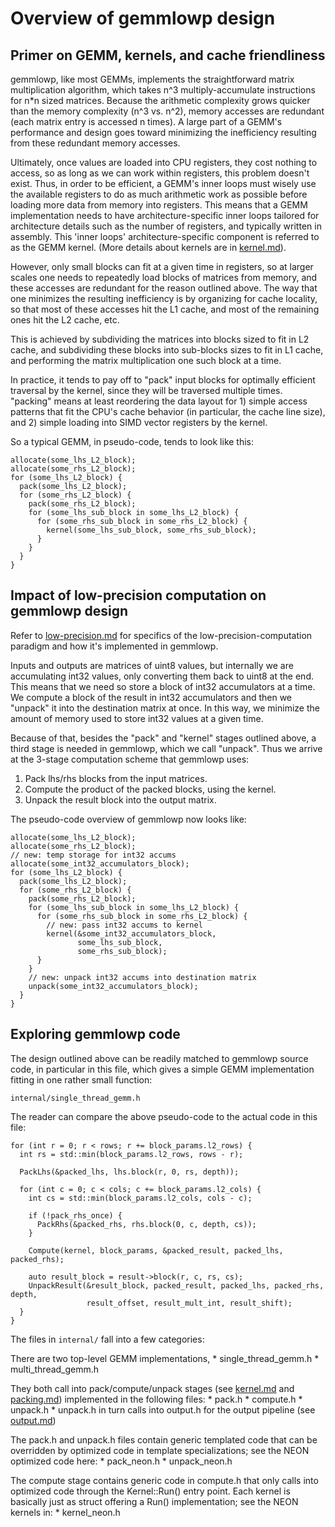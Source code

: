 # Overview of gemmlowp design

## Primer on GEMM, kernels, and cache friendliness

gemmlowp, like most GEMMs, implements the straightforward matrix multiplication
algorithm, which takes n^3 multiply-accumulate instructions for n*n sized
matrices. Because the arithmetic complexity grows quicker than the memory
complexity (n^3 vs. n^2), memory accesses are redundant (each matrix entry is
accessed n times). A large part of a GEMM's performance and design goes toward
minimizing the inefficiency resulting from these redundant memory accesses.

Ultimately, once values are loaded into CPU registers, they cost nothing to
access, so as long as we can work within registers, this problem doesn't exist.
Thus, in order to be efficient, a GEMM's inner loops must wisely use the
available registers to do as much arithmetic work as possible before loading
more data from memory into registers. This means that a GEMM implementation
needs to have architecture-specific inner loops tailored for architecture
details such as the number of registers, and typically written in assembly. This
'inner loops' architecture-specific component is referred to as the GEMM kernel.
(More details about kernels are in [kernel.md](kernel.md)).

However, only small blocks can fit at a given time in registers, so at larger
scales one needs to repeatedly load blocks of matrices from memory, and these
accesses are redundant for the reason outlined above. The way that one minimizes
the resulting inefficiency is by organizing for cache locality, so that most of
these accesses hit the L1 cache, and most of the remaining ones hit the L2
cache, etc.

This is achieved by subdividing the matrices into blocks sized to fit in L2
cache, and subdividing these blocks into sub-blocks sizes to fit in L1 cache,
and performing the matrix multiplication one such block at a time.

In practice, it tends to pay off to "pack" input blocks for optimally efficient
traversal by the kernel, since they will be traversed multiple times. "packing"
means at least reordering the data layout for 1) simple access patterns that fit
the CPU's cache behavior (in particular, the cache line size), and 2) simple
loading into SIMD vector registers by the kernel.

So a typical GEMM, in pseudo-code, tends to look like this:

```
allocate(some_lhs_L2_block);
allocate(some_rhs_L2_block);
for (some_lhs_L2_block) {
  pack(some_lhs_L2_block);
  for (some_rhs_L2_block) {
    pack(some_rhs_L2_block);
    for (some_lhs_sub_block in some_lhs_L2_block) {
      for (some_rhs_sub_block in some_rhs_L2_block) {
        kernel(some_lhs_sub_block, some_rhs_sub_block);
      }
    }
  }
}
```

## Impact of low-precision computation on gemmlowp design

Refer to [low-precision.md](low-precision.md) for specifics of the
low-precision-computation paradigm and how it's implemented in gemmlowp.

Inputs and outputs are matrices of uint8 values, but internally we are
accumulating int32 values, only converting them back to uint8 at the end. This
means that we need so store a block of int32 accumulators at a time. We compute
a block of the result in int32 accumulators and then we "unpack" it into the
destination matrix at once. In this way, we minimize the amount of memory used
to store int32 values at a given time.

Because of that, besides the "pack" and "kernel" stages outlined above, a third
stage is needed in gemmlowp, which we call "unpack". Thus we arrive at the
3-stage computation scheme that gemmlowp uses:

1.  Pack lhs/rhs blocks from the input matrices.
2.  Compute the product of the packed blocks, using the kernel.
3.  Unpack the result block into the output matrix.

The pseudo-code overview of gemmlowp now looks like:

```
allocate(some_lhs_L2_block);
allocate(some_rhs_L2_block);
// new: temp storage for int32 accums
allocate(some_int32_accumulators_block);
for (some_lhs_L2_block) {
  pack(some_lhs_L2_block);
  for (some_rhs_L2_block) {
    pack(some_rhs_L2_block);
    for (some_lhs_sub_block in some_lhs_L2_block) {
      for (some_rhs_sub_block in some_rhs_L2_block) {
        // new: pass int32 accums to kernel
        kernel(&some_int32_accumulators_block,
               some_lhs_sub_block,
               some_rhs_sub_block);
      }
    }
    // new: unpack int32 accums into destination matrix
    unpack(some_int32_accumulators_block);
  }
}
```

## Exploring gemmlowp code

The design outlined above can be readily matched to gemmlowp source code, in
particular in this file, which gives a simple GEMM implementation fitting in one
rather small function:

```
internal/single_thread_gemm.h
```

The reader can compare the above pseudo-code to the actual code in this file:

```
for (int r = 0; r < rows; r += block_params.l2_rows) {
  int rs = std::min(block_params.l2_rows, rows - r);

  PackLhs(&packed_lhs, lhs.block(r, 0, rs, depth));

  for (int c = 0; c < cols; c += block_params.l2_cols) {
    int cs = std::min(block_params.l2_cols, cols - c);

    if (!pack_rhs_once) {
      PackRhs(&packed_rhs, rhs.block(0, c, depth, cs));
    }

    Compute(kernel, block_params, &packed_result, packed_lhs, packed_rhs);

    auto result_block = result->block(r, c, rs, cs);
    UnpackResult(&result_block, packed_result, packed_lhs, packed_rhs, depth,
                 result_offset, result_mult_int, result_shift);
  }
}
```

The files in `internal/` fall into a few categories:

There are two top-level GEMM implementations, * single_thread_gemm.h *
multi_thread_gemm.h

They both call into pack/compute/unpack stages (see [kernel.md](kernel.md) and
[packing.md](packing.md)) implemented in the following files: * pack.h *
compute.h * unpack.h * unpack.h in turn calls into output.h for the output
pipeline (see [output.md](output.md))

The pack.h and unpack.h files contain generic templated code that can be
overridden by optimized code in template specializations; see the NEON optimized
code here: * pack_neon.h * unpack_neon.h

The compute stage contains generic code in compute.h that only calls into
optimized code through the Kernel::Run() entry point. Each kernel is basically
just as struct offering a Run() implementation; see the NEON kernels in: *
kernel_neon.h
